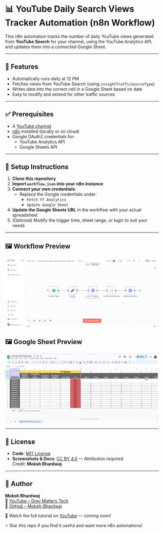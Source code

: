 # 📊 YouTube Daily Search Views Tracker Automation (n8n Workflow)

This n8n automation tracks the number of daily YouTube views generated from **YouTube Search** for your channel, using the YouTube Analytics API, and updates them into a connected Google Sheet.

---

## 🔧 Features

- Automatically runs daily at 12 PM
- Fetches views from YouTube Search (using `insightTrafficSourceType`)
- Writes data into the correct cell in a Google Sheet based on date
- Easy to modify and extend for other traffic sources

---

## ✅ Prerequisites

- A [YouTube channel](https://studio.youtube.com/)
- [n8n](https://n8n.io/) installed (locally or on cloud)
- Google OAuth2 credentials for:
  - YouTube Analytics API
  - Google Sheets API

---

## 📂 Setup Instructions

1. **Clone this repository**
2. **Import `workflow.json` into your n8n instance**
3. **Connect your own credentials**:
   - Replace the Google credentials under:
     - `Fetch YT Analytics`
     - `Update Google Sheet`
4. **Update the Google Sheets URL** in the workflow with your actual spreadsheet
5. (Optional) Modify the trigger time, sheet range, or logic to suit your needs

---

## 🖼️ Workflow Preview

![Workflow Screenshot](https://github.com/Moksh-Bhardwaj/youtube-daily-search-views-tracker-n8n-automation/blob/main/assets/youtube-search-views-automation-workflow-screenshot.png)

## 🖼️ Google Sheet Preview

![Google Sheet Screenshot](https://github.com/Moksh-Bhardwaj/youtube-daily-search-views-tracker-n8n-automation/blob/main/assets/youtube-seo-dashboard-daily-search-views-tab-screenshot.png)

---

## 📝 License

- **Code**: [MIT License](https://github.com/Moksh-Bhardwaj/youtube-daily-search-views-tracker-n8n-automation/blob/main/LICENSE)
- **Screenshots & Docs**: [CC BY 4.0](https://creativecommons.org/licenses/by/4.0/) — Attribution required  
  Credit: **Moksh Bhardwaj**

---

## 🙌 Author

**Moksh Bhardwaj**  
🔗 [YouTube – Grey Matters Tech](https://www.youtube.com/@GreyMattersTech)  
🔗 [GitHub – Moksh-Bhardwaj](https://github.com/Moksh-Bhardwaj)

🎥 Watch the full tutorial on [YouTube](https://youtube.com/@GreyMattersTech) — coming soon!

⭐ Star this repo if you find it useful and want more n8n automations!

